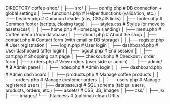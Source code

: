 DIRECTORY
coffee-shop/
│
├── src/
│   ├── config.php        # DB connection + global settings
│   ├── functions.php     # Helper functions (validation, etc.)
│   ├── header.php        # Common header (nav, CSS/JS links)
│   ├── footer.php        # Common footer (scripts, closing tags)
│   ├── styles.css        # Styles (or move to assets/css/)
│
│   ├── home.php          # Homepage (landing)
│   ├── menu.php          # Coffee menu (from database)
│   ├── about.php         # About the shop
│   ├── contact.php       # Contact form (with email or DB storage)
│
│   ├── register.php      # User registration
│   ├── login.php         # User login
│   ├── dashboard.php     # User dashboard (after login)
│   ├── logout.php        # End session
│
│   ├── cart.php          # Shopping cart page
│   ├── checkout.php      # Checkout / order form
│   ├── orders.php        # View orders (user side or admin)
│
│   ├── admin/            # 🔒 Admin panel
│   │   ├── index.php     # Admin login
│   │   ├── dashboard.php # Admin dashboard
│   │   ├── products.php  # Manage coffee products
│   │   ├── orders.php    # Manage customer orders
│   │   ├── users.php     # Manage registered users
│
├── database.sql          # SQL schema (tables: users, products, orders, etc.)
├── assets/               # CSS, JS, images
│   ├── css/
│   ├── js/
│   └── images/
└── .htaccess             # (optional) clean URLs